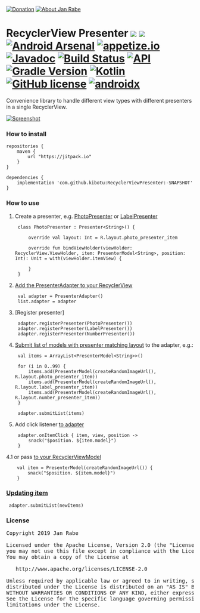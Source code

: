 [![Donation](https://img.shields.io/badge/buy%20me%20a%20coffee-brightgreen.svg)](https://www.paypal.me/janrabe/5) [![About Jan Rabe](https://img.shields.io/badge/about-me-green.svg)](https://about.me/janrabe)
# RecyclerView Presenter [![](https://jitpack.io/v/kibotu/RecyclerViewPresenter.svg)](https://jitpack.io/#kibotu/RecyclerViewPresenter) [![](https://jitpack.io/v/kibotu/RecyclerViewPresenter/month.svg)](https://jitpack.io/#kibotu/RecyclerViewPresenter) [![Android Arsenal](https://img.shields.io/badge/Android%20Arsenal-RecyclerViewPresenter-green.svg?style=true)](https://android-arsenal.com/details/1/3593) [![appetize.io](https://img.shields.io/badge/appetize.io-Live%20Demo-blue.svg)](https://appetize.io/app/twkuv0xydcy5h8whmkcmx81kur) [![Javadoc](https://img.shields.io/badge/javadoc-SNAPSHOT-green.svg)](https://jitpack.io/com/github/kibotu/RecyclerViewPresenter/master-SNAPSHOT/javadoc/index.html) [![Build Status](https://travis-ci.org/kibotu/RecyclerViewPresenter.svg)](https://travis-ci.org/kibotu/RecyclerViewPresenter)  [![API](https://img.shields.io/badge/API-15%2B-brightgreen.svg?style=flat)](https://android-arsenal.com/api?level=15) [![Gradle Version](https://img.shields.io/badge/gradle-5.3.1-green.svg)](https://docs.gradle.org/current/release-notes)  [![Kotlin](https://img.shields.io/badge/kotlin-1.3.30-green.svg)](https://kotlinlang.org/) [![GitHub license](https://img.shields.io/badge/license-Apache%202-blue.svg)](https://raw.githubusercontent.com/kibotu/RecyclerViewPresenter/master/LICENSE) [![androidx](https://img.shields.io/badge/androidx-brightgreen.svg)](https://developer.android.com/topic/libraries/support-library/refactor)

Convenience library to handle different view types with different presenters in a single RecyclerView. 

[![Screenshot](https://raw.githubusercontent.com/kibotu/RecyclerViewPresenter/master/screenshot.png)](https://raw.githubusercontent.com/kibotu/RecyclerViewPresenter/master/screenshot.png)
  
### How to install
	
	repositories {
	    maven {
	        url "https://jitpack.io"
	    }
	}
		
	dependencies {
        implementation 'com.github.kibotu:RecyclerViewPresenter:-SNAPSHOT'
    }
    
### How to use


1. Create a presenter, e.g. [PhotoPresenter](app/src/main/java/net/kibotu/android/recyclerviewpresenter/app/kotlin/PhotoPresenter.kt#L14-L24) or [LabelPresenter](app/src/main/java/net/kibotu/android/recyclerviewpresenter/app/kotlin/LabelPresenter.kt#L12-L19)

        class PhotoPresenter : Presenter<String>() {

            override val layout: Int = R.layout.photo_presenter_item

            override fun bindViewHolder(viewHolder: RecyclerView.ViewHolder, item: PresenterModel<String>, position: Int): Unit = with(viewHolder.itemView) {

            }
        }

2. [Add the PresenterAdapter to your RecyclerView](app/src/main/java/net/kibotu/android/recyclerviewpresenter/app/kotlin/PresenterActivity.kt#L22-L24)

        val adapter = PresenterAdapter()
        list.adapter = adapter

3. [Register presenter]

        adapter.registerPresenter(PhotoPresenter())
        adapter.registerPresenter(LabelPresenter())
        adapter.registerPresenter(NumberPresenter())
        
4. [Submit list of models with presenter matching layout](app/src/main/java/net/kibotu/android/recyclerviewpresenter/app/kotlin/PresenterActivity.kt#L34-L37) to the adapter, e.g.:

        val items = ArrayList<PresenterModel<String>>()

        for (i in 0..99) {
            items.add(PresenterModel(createRandomImageUrl(), R.layout.photo_presenter_item))
            items.add(PresenterModel(createRandomImageUrl(), R.layout.label_presenter_item))
            items.add(PresenterModel(createRandomImageUrl(), R.layout.number_presenter_item))
        }

        adapter.submitList(items)

5. Add click listener [to adapter](app/src/main/java/net/kibotu/android/recyclerviewpresenter/app/kotlin/PresenterActivity.kt#L26-L28)

        adapter.onItemClick { item, view, position ->
            snack("$position. ${item.model}")
        }

4.1 or pass [to your RecyclerViewModel](app/src/main/java/net/kibotu/android/recyclerviewpresenter/app/kotlin/PresenterActivity.kt#L42-L44)

        val item = PresenterModel(createRandomImageUrl()) {
            snack("$position. ${item.model}")
        }

### [Updating item](app/src/main/java/net/kibotu/android/recyclerviewpresenter/app/kotlin/PresenterActivity.kt#L47)

     adapter.submitList(newItems)
       
### License
<pre>
Copyright 2019 Jan Rabe

Licensed under the Apache License, Version 2.0 (the "License");
you may not use this file except in compliance with the License.
You may obtain a copy of the License at

   http://www.apache.org/licenses/LICENSE-2.0

Unless required by applicable law or agreed to in writing, software
distributed under the License is distributed on an "AS IS" BASIS,
WITHOUT WARRANTIES OR CONDITIONS OF ANY KIND, either express or implied.
See the License for the specific language governing permissions and
limitations under the License.
</pre>